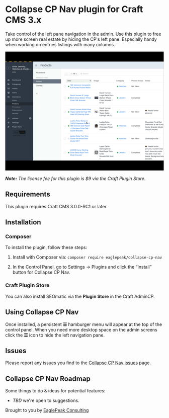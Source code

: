 # Collapse CP Nav plugin for Craft CMS 3.x
Take control of the left pane navigation in the admin.  Use this plugin to free up more screen real estate by hiding the CP's left pane. Especially handy when working on entries listings with many columns.

![Screenshot](resources/img/collapse-cp-nav-animation.gif)

_**Note:** The license fee for this plugin is $9 via the Craft Plugin Store._

## Requirements
This plugin requires Craft CMS 3.0.0-RC1 or later.

## Installation
### Composer
To install the plugin, follow these steps:

1. Install with Composer via:
   `composer require eaglepeak/collapse-cp-nav`

3. In the Control Panel, go to Settings → Plugins and click the “Install” button for Collapse CP Nav.

### Craft Plugin Store
You can also install SEOmatic via the **Plugin Store** in the Craft AdminCP.

## Using Collapse CP Nav
Once installed, a persistent **☰** hamburger menu will appear at the top of the control panel. When you need more desktop space on the admin screens click the **☰** icon to hide the left navigation pane.


## Issues
Please report any issues you find to the [Collapse CP Nav issues](https://github.com/EaglePeak/craft-collapse-cp-nav/issues) page.

## Collapse CP Nav Roadmap
Some things to do & ideas for potential features:

* _TBD_ we're open to suggestions.

Brought to you by [EaglePeak Consulting](https://www.eaglepeakweb.com/)
